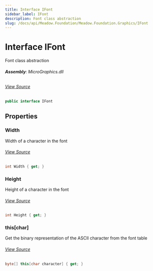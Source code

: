 ```yaml
---
title: Interface IFont
sidebar_label: IFont
description: Font class abstraction
slug: /docs/api/Meadow.Foundation/Meadow.Foundation.Graphics/IFont
---
```

# Interface IFont
Font class abstraction

###### **Assembly**: MicroGraphics.dll
###### [View Source](https://github.com/WildernessLabs/Meadow.Foundation.git/blob/develop/Source/Meadow.Foundation.Libraries_and_Frameworks/Graphics.MicroGraphics/Driver/Fonts/IFont.cs#L6)
```csharp title="Declaration"
public interface IFont
```
## Properties
### Width
Width of a character in the font
###### [View Source](https://github.com/WildernessLabs/Meadow.Foundation.git/blob/develop/Source/Meadow.Foundation.Libraries_and_Frameworks/Graphics.MicroGraphics/Driver/Fonts/IFont.cs#L11)
```csharp title="Declaration"
int Width { get; }
```
### Height
Height of a character in the font
###### [View Source](https://github.com/WildernessLabs/Meadow.Foundation.git/blob/develop/Source/Meadow.Foundation.Libraries_and_Frameworks/Graphics.MicroGraphics/Driver/Fonts/IFont.cs#L16)
```csharp title="Declaration"
int Height { get; }
```
### this[char]
Get the binary representation of the ASCII character from the font table
###### [View Source](https://github.com/WildernessLabs/Meadow.Foundation.git/blob/develop/Source/Meadow.Foundation.Libraries_and_Frameworks/Graphics.MicroGraphics/Driver/Fonts/IFont.cs#L23)
```csharp title="Declaration"
byte[] this[char character] { get; }
```
